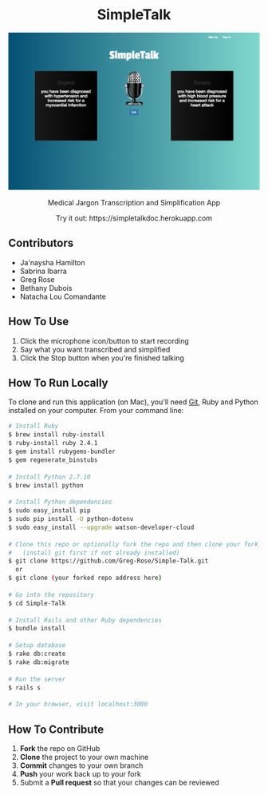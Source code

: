 <h1 align="center">
  SimpleTalk
</h1>

![alt text](/demo-screenshot.png "Demo Screenshot")

<p align="center">
  Medical Jargon Transcription and Simplification App
</p>
<p align="center">
  Try it out: https://simpletalkdoc.herokuapp.com
</p>

## Contributors

* Ja'naysha Hamilton
* Sabrina Ibarra
* Greg Rose
* Bethany Dubois
* Natacha Lou Comandante


## How To Use

 1. Click the microphone icon/button to start recording
 2. Say what you want transcribed and simplified
 3. Click the Stop button when you're finished talking


## How To Run Locally

To clone and run this application (on Mac), you'll need [Git](https://git-scm.com), Ruby and Python installed on your computer. From your command line:

```bash
# Install Ruby
$ brew install ruby-install
$ ruby-install ruby 2.4.1
$ gem install rubygems-bundler
$ gem regenerate_binstubs

# Install Python 2.7.10
$ brew install python

# Install Python dependencies
$ sudo easy_install pip
$ sudo pip install -U python-dotenv
$ sudo easy_install --upgrade watson-developer-cloud

# Clone this repo or optionally fork the repo and then clone your fork
#   (install git first if not already installed)
$ git clone https://github.com/Greg-Rose/Simple-Talk.git
  or
$ git clone (your forked repo address here)

# Go into the repository
$ cd Simple-Talk

# Install Rails and other Ruby dependencies
$ bundle install

# Setup database
$ rake db:create
$ rake db:migrate

# Run the server
$ rails s

# In your browser, visit localhost:3000
```

## How To Contribute

 1. **Fork** the repo on GitHub
 2. **Clone** the project to your own machine
 3. **Commit** changes to your own branch
 4. **Push** your work back up to your fork
 5. Submit a **Pull request** so that your changes can be reviewed
